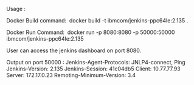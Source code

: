 Usage :

Docker Build command:  docker build -t ibmcom/jenkins-ppc64le:2.135 .

Docker Run Command:  docker run -p 8080:8080 -p 50000:50000  ibmcom/jenkins-ppc64le:2.135

User can access the jenkins dashboard on port 8080.

Output on port 50000 :
	Jenkins-Agent-Protocols: JNLP4-connect, Ping
	Jenkins-Version: 2.135
	Jenkins-Session: 41c04db5
	Client: 10.77.77.93
	Server: 172.17.0.23
	Remoting-Minimum-Version: 3.4 
